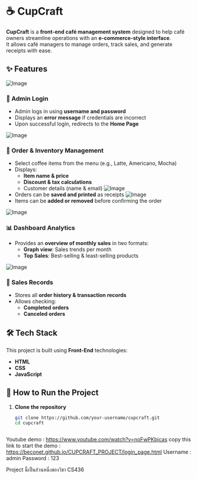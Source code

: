# ☕ CupCraft

**CupCraft** is a **front-end café management system** designed to help café owners streamline operations with an **e-commerce-style interface**.  
It allows café managers to manage orders, track sales, and generate receipts with ease.

## ✨ Features  
![Image](https://github.com/user-attachments/assets/2263413f-0b04-4a32-84e0-6c72a25aca11)
### 🔐 Admin Login  
- Admin logs in using **username and password**  
- Displays an **error message** if credentials are incorrect  
- Upon successful login, redirects to the **Home Page**

![Image](https://github.com/user-attachments/assets/cc2d3545-e14c-4bc9-8ffd-1d79fbb20be3)
### 🛒 Order & Inventory Management  
- Select coffee items from the menu (e.g., Latte, Americano, Mocha)  
- Displays:  
  - **Item name & price**  
  - **Discount & tax calculations**  
  - Customer details (name & email)
![Image](https://github.com/user-attachments/assets/1d9230e7-f2f1-402f-adff-ecec866d6772)  
- Orders can be **saved and printed** as receipts
![Image](https://github.com/user-attachments/assets/febcd33d-f679-40a7-8650-06ed1a4f7cfb)
- Items can be **added or removed** before confirming the order

![Image](https://github.com/user-attachments/assets/c1370c22-081a-4e22-b970-25d0b7b30c6c)
### 📊 Dashboard Analytics  
- Provides an **overview of monthly sales** in two formats:  
  - **Graph view**: Sales trends per month  
  - **Top Sales**: Best-selling & least-selling products

![Image](https://github.com/user-attachments/assets/7b524ed4-e0f5-4a80-a829-185020b7cc1c)
### 📜 Sales Records  
- Stores all **order history & transaction records**  
- Allows checking:  
  - **Completed orders**  
  - **Canceled orders**

## 🛠️ Tech Stack  
This project is built using **Front-End** technologies:  
- **HTML**  
- **CSS**  
- **JavaScript**  

## 🚀 How to Run the Project  

1. **Clone the repository**  
   ```sh
   git clone https://github.com/your-username/cupcraft.git
   cd cupcraft



Youtube demo : https://www.youtube.com/watch?v=noFwPKbjcas
copy this link to start the demo : https://beconet.github.io/CUPCRAFT_PROJECT/login_page.html
Username : admin
Password : 123

Project นี้เป็นส่วนหนี่งของวิชา CS436   
